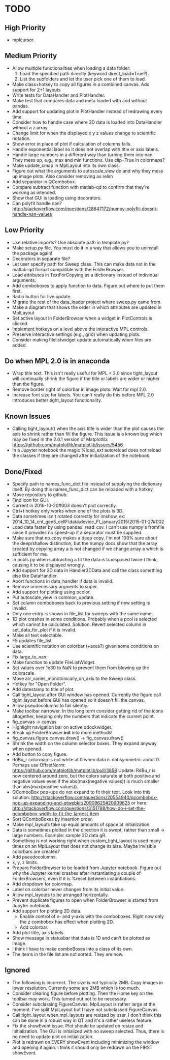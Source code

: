 TODO
====
High Priority
-------------
* mplcursor.


Medium Priority
---------------
* Allow multiple functionalities when loading a data folder:
  1) Load the specified path directly (keyword direct_load=True?).
  2) List the subfolders and let the user pick one of them to load.
* Make class+hotkey to copy all figures in a combined canvas.
  Add support for 2+1 layouts
* Write tests for DataHandler and PlotHandler.
* Make test that compares data and meta loaded with and without pandas.
* Add support for updating plot in PlotHandler instead of redrawing every time.
* Consider how to handle case where 3D data is loaded into DataHandler without
  a z array.
* Change limit for when the displayed x y z values change to scientific
  notation.
* Show error in place of plot if calculation of columns fails.
* Handle exponential label so it does not overlap with title or axis labels.
* Handle large numbers in a different way than turning them into nan. They mess
  up, e.g., max and min functions. Use clip=True in colormaps?
* Make update_cmap in MplLayout into its own class.
* Figure out what the arguments to autoscale_view do and why they mess up
  image plots. Also consider removing ax.relim
* Add separator in QCombobox.
* Compare subtract function with matlab-qd to confirm that they're working as
  intended.
* Show that GUI is loading using decorators.
* Can polyfit handle nan? http://stackoverflow.com/questions/28647172/numpy-polyfit-doesnt-handle-nan-values


Low Priority
------------
* Use relative imports? Use absolute path in template.py?
* Make setup.py file. You must do it in a way that allows you to uninstall the
  package again!
* Decorators in separate file?
* Let user specify path for Sweep class. This can make data not in the
  matlab-qd format compatible with the FolderBrowser.
* Load attributes in TextForCopying as a dictionary instead of individual
  arguments.
* Add comboboxes to apply function to data. Figure out where to put them first.
* Radio button for live update.
* Migrate the rest of the data_loader project where sweep.py came from.
* Make a diagram that shows the order in which attributes are updated in
  MplLayout
* Set active layout in FolderBrowser when a widget in PlotControls is clicked.
* Implement hotkeys on a level above the interactive MPL controls.
* Preserve interactive settings (e.g., grid) when updating plots.
* Consider making filelistwidget update automatically when files are added.


Do when MPL 2.0 is in anaconda
------------------------------
* Wrap title text. This isn't really useful for MPL < 2.0 since tight_layout
  will continually shrink the figure if the title or labels are wider or higher
  than the figure.
* Remove border right of colorbar in image plots. Wait for mpl 2.0.
* Increase font size for labels. You can't really do this before MPL 2.0
  introduces better tight_layout functionality.


Known Issues
------------
* Calling tight_layout() when the axis title is wider than the plot causes the
  axis to shrink rather than fill the figure. This issue is a known bug which
  may be fixed in the 2.0.1 version of Matplotlib:
  https://github.com/matplotlib/matplotlib/issues/5456
* In a Jupyter notebook the magic %load_ext autoreload does not reload the
  classes if they are changed after initialization of the notebook.


Done/Fixed
----------
* Specify path to names_func_dict file instead of supplying the dictionary
  itself. By doing this names_func_dict can be reloaded with a hotkey.
* Move repository to github.
* Find icon for GUI.
* Current in 2016-10-20#003 doesn't plot correctly.
* Ctrl+t hotkey only works when one of the plots is 3D.
* Data sometimes isn't rotated correctly for imshow, ex:
  2014_10_14_cnt_gen5_cellF\data\device_FI_january2015\2015-01-27#002
* Load data faster by using pandas' read_csv. I can't use numpy's fromfile since
  it provides no speed-up if a separator must be supplied.
* Make sure that np.copy makes a deep copy.
  I'm not 100% sure about the deep/shallow distinction, but the numpy docs show
  that the array created by copying array a is not changed if we change array a
  which is sufficient for me.
* In pcols.py when subtracting a fit the data is transposed twice I think,
  causing it to be displayed wrongly.
* Add support for 2D data in Handler3DData and call the class something else
  like DataHandler.
* Abort functions in data_handler if data is invalid.
* Remove unnecessary argments to super.
* Add support for plotting using pcolor.
* Put autoscale_view in common_update.
* Set column comboboxes back to previous setting if new setting is invalid.
* Only one entry is shown in file_list for sweeps with the same name.
* 1D plot crashes in some conditions. Probably when a pcol is selected which
  cannot be calculated. Solution: Revert selected column in set_data_for_plot
  if it is invalid.
* Make all text selectable.
* F5 updates file_list
* Use scientific notation on colorbar (+axes?) given some conditions on data.
* Fix large_to_nan.
* Make function to update FileListWidget.
* Set values over 1e30 to NaN to prevent them from blowing up the colorscale.
* Move arr_varies_monotonically_on_axis to the Sweep class.
* Hotkey for "Open Folder".
* Add datestamp to title of plot.
* Call tight_layout after GUI window has opened. Currently the figure call
  tight_layout before GUI has opened so it doesn't fill the canvas.
* Allow pseudocolumns to fail silently.
* Make toolbar narrower. In the long term consider getting rid of the icons
  altogether, keeping only the numbers that indicate the current point.
* fig_canvas -> canvas
* Highlight navigation bar on active qdockwidget.
* Break up FolderBrowser.__init__ into more methods!
* fig_canvas.figure.canvas.draw() -> fig_canvas.draw()
* Shrink the width on the column selector boxes. They expand anyway when
  opened.
* Add button to copy figure.
* RdBu_r colormap is not white at 0 when data is not symmetric about 0. Perhaps
  use OffsetNorm: https://github.com/matplotlib/matplotlib/pull/3858
  Update: RdBu_r is now centered around zero, but the colors saturate at both
  positive and negative values even if the abs(max(negative values)) is much
  smaller than abs(max(positive values)).
* QComboBox pop-ups do not expand to fit their text. Look into this solution:
  http://stackoverflow.com/questions/20554940/qcombobox-pop-up-expanding-and-qtwebkit/20909625#20909625
  or here:
  http://stackoverflow.com/questions/3151798/how-do-i-set-the-qcombobox-width-to-fit-the-largest-item
* Sort QComboBoxes by insertion order.
* Make mpl_layouts take up equal amounts of space at initialization.
* Data is sometimes plotted in the direction it is swept, rather than small ->
  large numbers. Example: sample 3D data gR.
* Something is not working right when custom_tight_layout is used many times on
  an MplLayout that does not change its size. Maybe invisible colorbars are
  created?
* Add pseudocolumns.
* x, y, z limits.
* Prepare FolderBrowser to be loaded from Jupyter notebook. Figure out why the
  Jupyter kernel crashes after instantiating a couple of FolderBrowsers, even
  if it is %reset between instantiations.
* Add dropdown for colormap.
* Label on colorbar never changes from its initial value.
* Allow mpl_layouts to be arranged horizontally.
* Prevent duplicate figures to open when FolderBrowser is started from
  Jupyter notebook.
* Add support for plotting 2D data.
    * Enable control of x- and y-axis with the comboboxes. Right now only
      the z combobox has effect when plotting 2D.
    * Add colorbar.
* Add plot title, axis labels.
* Show message in statusbar that data is 1D and can't be plotted as image.
* I think I have to make comboBoxes into a class of its own.
* The items in the file list are not sorted. They are now.


Ignored
-------
* The following is incorrect. The size is not typically 2MB. Copy images in
  lower resolution. Currently some are 2MB which is too much.
* Consider clearing figure before plotting. Then the Home key on the toolbar
  may work. This turned out not to be necessary.
* Consider subclassing FigureCanvas. MplLayout is rather large at the moment.
  I've split MplLayout but I have not subclassed FigureCanvas.
* Call tight_layout when mpl_layouts are resized by user.
  I don't think this can be done in a robust way in QT and it's a rather
  useless feature.
* Fix the showEvent issue. Plot should be updated on resize and initialization.
  The GUI is initialized with no sweep selected. Thus, there is no need to
  update plot on initialization.
* Plot is redrawn on EVERY showEvent including minimizing the window and
  opening it again. I think it should only be redrawn on the FIRST showEvent.
